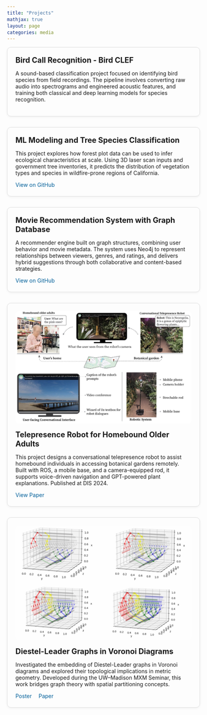 ```yaml
---
title: "Projects"
mathjax: true
layout: page
categories: media
---
```


<style>
.project-card {
  border: 1px solid #ddd;
  border-radius: 10px;
  padding: 1.5em;
  margin-bottom: 2em;
  box-shadow: 0 2px 6px rgba(0,0,0,0.05);
}
.project-card:hover {
  box-shadow: 0 4px 12px rgba(0,0,0,0.1);
}
.project-image {
  max-width: 100%;
  height: auto;
  border-radius: 8px;
  margin-bottom: 1em;
}
.project-title {
  font-size: 1.4em;
  font-weight: bold;
  margin-bottom: 0.5em;
}
.project-links a {
  margin-right: 1em;
  text-decoration: none;
  color: #005f99;
}
.project-links a:hover {
  text-decoration: underline;
}
</style>

<div class="project-card">
  <div class="project-title">
    Bird Call Recognition - Bird CLEF
  </div>
  <p>
    A sound-based classification project focused on identifying bird species from field recordings. The pipeline involves converting raw audio into spectrograms and engineered acoustic features, and training both classical and deep learning models for species recognition.
  </p>
</div>

<div class="project-card">
  <div class="project-title">
    ML Modeling and Tree Species Classification
  </div>
  <p>
    This project explores how forest plot data can be used to infer ecological characteristics at scale. Using 3D laser scan inputs and government tree inventories, it predicts the distribution of vegetation types and species in wildfire-prone regions of California.
  </p>
  <div class="project-links">
    <a href="https://github.com/Shwyu/Fire-Ready-Forests-Data-Challenge" target="_blank">View on GitHub</a>
  </div>
</div>

<div class="project-card">
  <div class="project-title">
    Movie Recommendation System with Graph Database
  </div>
  <p>
    A recommender engine built on graph structures, combining user behavior and movie metadata. The system uses Neo4j to represent relationships between viewers, genres, and ratings, and delivers hybrid suggestions through both collaborative and content-based strategies.
  </p>
  <div class="project-links">
    <a href="https://github.com/Valier-Juri/DSC202-movie-recommendation-database" target="_blank">View on GitHub</a>
  </div>
</div>

<div class="project-card">
  <img src="/assets/telerobot2elderly.jpg" alt="Telepresence robot project" class="project-image">
  <div class="project-title">
    Telepresence Robot for Homebound Older Adults
  </div>
  <p>
    This project designs a conversational telepresence robot to assist homebound individuals in accessing botanical gardens remotely. Built with ROS, a mobile base, and a camera-equipped rod, it supports voice-driven navigation and GPT-powered plant explanations. Published at DIS 2024.
  </p>
  <div class="project-links">
    <a href="https://dl.acm.org/doi/pdf/10.1145/3643834.3660710" target="_blank">View Paper</a>
  </div>
</div>

<div class="project-card">
  <img src="/assets/6.jpg.png" alt="Voronoi diagram with Diestel-Leader graph" class="project-image">
  <div class="project-title">
    Diestel-Leader Graphs in Voronoi Diagrams
  </div>
  <p>
    Investigated the embedding of Diestel-Leader graphs in Voronoi diagrams and explored their topological implications in metric geometry. Developed during the UW–Madison MXM Seminar, this work bridges graph theory with spatial partitioning concepts.
  </p>
  <div class="project-links">
    <a href="../assets/MXM_Diestel_Leader_Voronoi.pdf" target="_blank">Poster</a>
    <a href="../assets/MXM_Paper_Diestel_Leader.pdf" target="_blank">Paper</a>
  </div>
</div>
